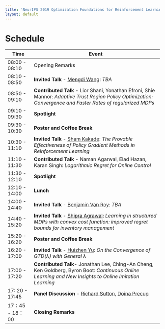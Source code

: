 ```yaml
---
title: 'NeurIPS 2019 Optimization Foundations for Reinforcement Learning Workshop'
layout: default
---
```


# Schedule

| Time | Event |
| ---- | ----- |
| 08:00 - 08:10 | Opening Remarks |
| 08:10 - 08:50 | **Invited Talk** - [Mengdi Wang][mengdi]: *TBA*|
| 08:50 - 09:10 | **Contributed Talk** - Lior Shani, Yonathan Efroni, Shie Mannor: *Adaptive Trust Region Policy Optimization: Convergence and Faster Rates of regularized MDPs*|
| 09:10 - 09:30 | **Spotlight** |
| 09:30 - 10:30 | **Poster and Coffee Break** |
| 10:30 - 11:10 | **Invited Talk** - [Sham Kakade][sham]: *The Provable Effectiveness of Policy Gradient Methods in Reinforcement Learning*|
| 11:10 - 11:30 | **Contributed Talk** - Naman Agarwal, Elad Hazan, Karan Singh: *Logarithmic Regret for Online Control*|
| 11:30 - 12:10 | **Spotlight** |
| 12:10 - 14:00 | **Lunch** |
| 14:00 - 14:40 | **Invited Talk** - [Benjamin Van Roy][ben]: *TBA*|
| 14:40 - 15:20 | **Invited Talk** - [Shipra Agrawal][shipra]: *Learning in structured MDPs with convex cost function: improved regret bounds for inventory management*|
| 15:20 - 16:20 | **Poster and Coffee Break** |
| 16:20 - 17:00 | **Invited Talk** - [Huizhen Yu][huizhen]: *On the Convergence of GTD($\lambda$) with General $\lambda$* |
| 17:00 - 17:20 | **Contributed Talk**- Jonathan Lee, Ching-An Cheng, Ken Goldberg, Byron Boot: *Continuous Online Learning and New Insights to Online Imitation Learning* |
| 17: 20 - 17:45 | **Panel Discussion** - [Richard Sutton][rich], [Doina Precup][doina] |
| 17：45 - 18：00 | **Closing Remarks** |

<!-- [speakers]: #speakers -->
[sham]: https://homes.cs.washington.edu/~sham/
[shipra]: http://www.columbia.edu/~sa3305/
[ben]: https://web.stanford.edu/~bvr/
[mengdi]: https://mwang.princeton.edu/
[huizhen]: https://directory.ualberta.ca/person/huizhen
[rich]: http://incompleteideas.net/
[doina]: https://www.cs.mcgill.ca/~dprecup/

